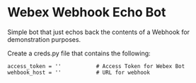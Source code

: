 <h1>Webex Webhook Echo Bot</h1>

Simple bot that just echos back the contents of a Webhook for demonstration purposes.

Create a creds.py file that contains the following:

```
access_token = ''           # Access Token for Webex Bot
wehbook_host = ''           # URL for webhook 
```
